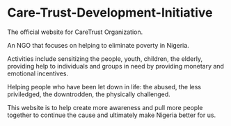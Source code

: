 # Care-Trust-Development-Initiative

The official website for CareTrust Organization.

An NGO that focuses on helping to eliminate poverty in Nigeria.

Activities include sensitizing the people, youth, children, the elderly, providing help to individuals and groups in need by providing monetary and emotional incentives.

Helping people who have been let down in life: the abused, the less priviledged, the downtrodden, the physically challenged.

This website is to help create more awareness and pull more people together to continue the cause and ultimately make Nigeria better for us.